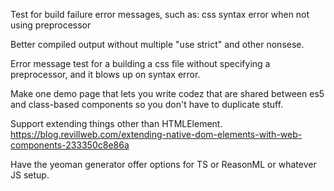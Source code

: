 Test for build failure error messages, such as:
  css syntax error when not using preprocessor

Better compiled output without multiple "use strict" and other nonsese.

Error message test for a building a css file without specifying a preprocessor,
and it blows up on syntax error.

Make one demo page that lets you write codez that are shared between
es5 and class-based components so you don't have to duplicate stuff.

Support extending things other than HTMLElement.
  https://blog.revillweb.com/extending-native-dom-elements-with-web-components-233350c8e86a

Have the yeoman generator offer options for TS or ReasonML or whatever JS setup.
